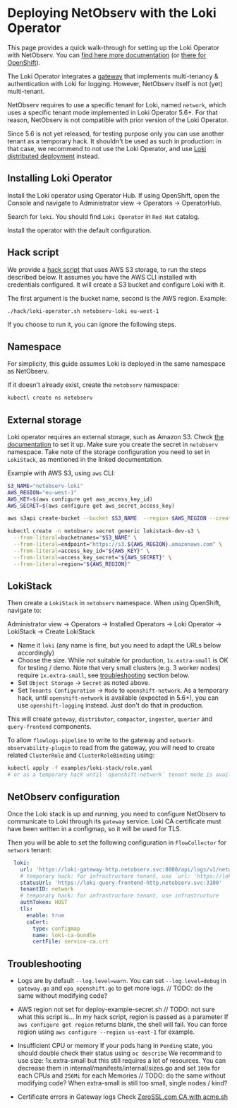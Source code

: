 # Deploying NetObserv with the Loki Operator

This page provides a quick walk-through for setting up the Loki Operator with NetObserv. You can [find here more documentation](https://loki-operator.dev/docs/prologue/quickstart.md/) (or [there for OpenShift](https://docs.openshift.com/container-platform/4.11//logging/cluster-logging-loki.html)).

The Loki Operator integrates a [gateway](https://github.com/observatorium/api) that implements multi-tenancy & authentication with Loki for logging. However, NetObserv itself is not (yet) multi-tenant.

NetObserv requires to use a specific tenant for Loki, named `network`, which uses a specific tenant mode implemented in Loki Operator 5.6+. For that reason, NetObserv is not compatible with prior version of the Loki Operator.

Since 5.6 is not yet released, for testing purpose only you can use another tenant as a temporary hack. It shouldn't be used as such in production: in that case, we recommend to not use the Loki Operator, and use [Loki distributed deployment](./loki_distributed.md) instead.

## Installing Loki Operator

Install the Loki operator using Operator Hub. If using OpenShift, open the Console and navigate to Administrator view -> Operators -> OperatorHub.

Search for `loki`. You should find `Loki Operator` in `Red Hat` catalog.

Install the operator with the default configuration.

## Hack script

We provide a [hack script](./hack/loki-operator.sh) that uses AWS S3 storage, to run the steps described below. It assumes you have the AWS CLI installed with credentials configured. It will create a S3 bucket and configure Loki with it.

The first argument is the bucket name, second is the AWS region. Example:

```bash
./hack/loki-operator.sh netobserv-loki eu-west-1
```

If you choose to run it, you can ignore the following steps.

## Namespace

For simplicity, this guide assumes Loki is deployed in the same namespace as NetObserv.

If it doesn't already exist, create the `netobserv` namespace:

```bash
kubectl create ns netobserv
```

## External storage

Loki operator requires an external storage, such as Amazon S3. Check [the documentation](https://loki-operator.dev/docs/object_storage.md/) to set it up. Make sure you create the secret in `netobserv` namespace. Take note of the storage configuration you need to set in `LokiStack`, as mentioned in the linked documentation.

Example with AWS S3, using `aws` CLI:

```bash
S3_NAME="netobserv-loki"
AWS_REGION="eu-west-1"
AWS_KEY=$(aws configure get aws_access_key_id)
AWS_SECRET=$(aws configure get aws_secret_access_key)

aws s3api create-bucket --bucket $S3_NAME  --region $AWS_REGION --create-bucket-configuration LocationConstraint=$AWS_REGION

kubectl create -n netobserv secret generic lokistack-dev-s3 \
  --from-literal=bucketnames="$S3_NAME" \
  --from-literal=endpoint="https://s3.${AWS_REGION}.amazonaws.com" \
  --from-literal=access_key_id="${AWS_KEY}" \
  --from-literal=access_key_secret="${AWS_SECRET}" \
  --from-literal=region="${AWS_REGION}"
```

## LokiStack

Then create a `LokiStack` in `netobserv` namespace. When using OpenShift, navigate to:

Administrator view -> Operators -> Installed Operators -> Loki Operator -> LokiStack -> Create LokiStack

- Name it `loki` (any name is fine, but you need to adapt the URLs below accordingly)
- Choose the size. While not suitable for production, `1x.extra-small` is OK for testing / demo. Note that very small clusters (e.g. 3 worker nodes) require `1x.extra-small`, see [troubleshooting](#troubleshooting) section below.
- Set `Object Storage` -> `Secret` as noted above.
- Set `Tenants Configuration` -> `Mode` to `openshift-network`. As a temporary hack, until `openshift-network` is available (expected in 5.6+), you can use `openshift-logging` instead. Just don't do that in production.

This will create `gateway`, `distributor`, `compactor`, `ingester`, `querier` and `query-frontend` components.

To allow `flowlogs-pipeline` to write to the gateway and `network-observability-plugin` to read from the gateway, you will need to create related `ClusterRole` and `ClusterRoleBinding` using:

```bash
kubectl apply -f examples/loki-stack/role.yaml
# or as a temporary hack until `openshift-network` tenant mode is available (expected in 5.6+), use "examples/loki-stack/role-hack.yaml" instead.
```

## NetObserv configuration

Once the Loki stack is up and running, you need to configure NetObserv to communicate to Loki through its `gateway` service. Loki CA certificate must have been written in a configmap, so it will be used for TLS.

Then you will be able to set the following configuration in `FlowCollector` for `network` tenant:

```yaml
  loki:
    url: 'https://loki-gateway-http.netobserv.svc:8080/api/logs/v1/network/'
    # temporary hack: for infrastructure tenant, use `url: 'https://loki-gateway-http.netobserv.svc:8080/api/logs/v1/infrastructure/'` instead
    statusUrl: 'https://loki-query-frontend-http.netobserv.svc:3100'
    tenantID: network
    # temporary hack: for infrastructure tenant, use infrastructure
    authToken: HOST
    tls:
      enable: true
      caCert:
        type: configmap
        name: loki-ca-bundle
        certFile: service-ca.crt
```

## Troubleshooting

- Logs are by default `--log.level=warn`. 
You can set `--log.level=debug` in `gateway.go` and `opa_openshift.go` to get more logs.
// TODO: do the same without modifying code?

- AWS region not set for deploy-example-secret.sh
// TODO: not sure what this script is... In my hack script, region is passed as a parameter
If `aws configure get region` returns blank, the shell will fail. 
You can force region using `aws configure --region us-east-1` for example.

- Insufficient CPU or memory
If your pods hang in `Pending` state, you should double check their status using `oc describe`
We recommand to use size: 1x.extra-small but this still requires a lot of resources. 
You can decrease them in internal/manifests/internal/sizes.go and set `100m` for each CPUs and `256Mi` for each Memories
// TODO: do the same without modifying code? When extra-small is still too small, single nodes / kind?

- Certificate errors in Gateway logs
Check [ZeroSSL.com CA with acme.sh](./hack_dex.md#zerosslcom-ca-with-acmesh)
